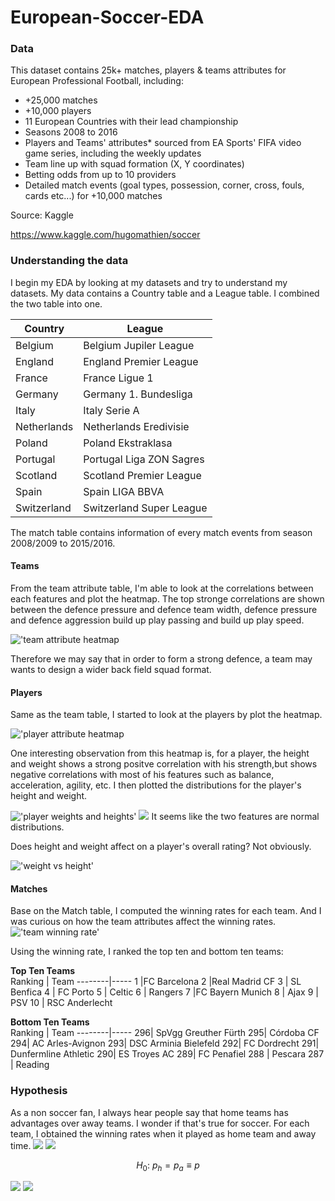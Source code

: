 # European-Soccer-EDA

### Data

This dataset contains 25k+ matches, players & teams attributes for European Professional Football, including:

* +25,000 matches<br/>
* +10,000 players<br/>
* 11 European Countries with their lead championship<br/>
* Seasons 2008 to 2016<br/>
* Players and Teams' attributes* sourced from EA Sports' FIFA video game series, including the weekly updates<br/>
* Team line up with squad formation (X, Y coordinates)<br/>
* Betting odds from up to 10 providers<br/>
* Detailed match events (goal types, possession, corner, cross, fouls, cards etc...) for +10,000 matches<br/>

Source: Kaggle

https://www.kaggle.com/hugomathien/soccer

### Understanding the data

I begin my EDA by looking at my datasets and try to understand my datasets. My data contains a Country table and a League table. I combined the two table into one. 

Country|	League
----|---------
Belgium|Belgium Jupiler League
England|	England Premier League
France|France Ligue 1
Germany	|Germany 1. Bundesliga
Italy	|Italy Serie A
Netherlands|	Netherlands Eredivisie
Poland|	Poland Ekstraklasa
Portugal|	Portugal Liga ZON Sagres
Scotland|	Scotland Premier League
Spain	|Spain LIGA BBVA
Switzerland	|Switzerland Super League

The match table contains information of every match events from season 2008/2009 to 2015/2016. 

#### Teams
From the team attribute table, I'm able to look at the correlations between each features and plot the heatmap. The top stronge correlations are shown between the defence pressure and defence team width, defence pressure and defence aggression build up play passing and build up play speed. 

!['team attribute heatmap](images/teamheatmap.png)

Therefore we may say that in order to form a strong defence, a team may wants to design a wider back field squad format.

#### Players
Same as the team table, I started to look at the players by plot the heatmap.

!['player attribute heatmap](images/playerheatmap.png)

One interesting observation from this heatmap is, for a player, the height and weight shows a strong positve correlation with his strength,but shows negative correlations with most of his features such as balance, acceleration, agility, etc. I then plotted the distributions for the player's height and weight.

!['player weights and heights'](images/wandh.png)
![](images/wandh_box.png)
It seems like the two features are normal distributions. 

Does height and weight affect on a player's overall rating? Not obviously.

!['weight vs height'](images/w_h_overall_rating.png)

#### Matches
Base on the Match table, I computed the winning rates for each team. And I was curious on how the team attributes affect the winning rates.
!['team winning rate'](images/twr.png)

Using the winning rate, I ranked the top ten and bottom ten teams:

**Top Ten Teams** <br/>
Ranking | Team
--------|-----
1        |FC Barcelona
2      |Real Madrid CF
3       |   SL Benfica
4        |    FC Porto
5         |     Celtic
6          |   Rangers
7    |FC Bayern Munich
8     |           Ajax
9      |           PSV
10     | RSC Anderlecht

**Bottom Ten Teams**
<br/>
Ranking | Team
--------|-----
296|     SpVgg Greuther Fürth
295|              Córdoba CF
294|         AC Arles-Avignon
293|    DSC Arminia Bielefeld
292|             FC Dordrecht
291|     Dunfermline Athletic
290|             ES Troyes AC
289|              FC Penafiel
288 |                 Pescara
287  |                Reading

### Hypothesis
As a non soccer fan, I always hear people say that home teams has advantages over away teams. I wonder if that's true for soccer. For each team, I obtained the winning rates when it played as home team and away time. 
![](images/hwr.png)
![](images/awr.png)

$$ H_0: \ p_h = p_a \equiv p$$

![](images/diff.png)
![](images/hawr.png)












